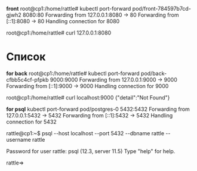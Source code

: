 **front**
root@cp1:/home/rattle# kubectl port-forward pod/front-784597b7cd-gjwh2 8080:80
Forwarding from 127.0.0.1:8080 -> 80
Forwarding from [::1]:8080 -> 80
Handling connection for 8080


root@cp1:/home/rattle# curl 127.0.0.1:8080
<!DOCTYPE html>
<html lang="ru">
<head>
    <title>Список</title>
    <meta charset="UTF-8">
    <meta name="viewport" content="width=device-width, initial-scale=1.0">
    <link href="/build/main.css" rel="stylesheet">
</head>
<body>
    <main class="b-page">
        <h1 class="b-page__title">Список</h1>
        <div class="b-page__content b-items js-list"></div>
    </main>
    <script src="/build/main.js"></script>
</body>


**for back**
root@cp1:/home/rattle# kubectl port-forward pod/back-cfbb5c4cf-pfpkb 9000:9000
Forwarding from 127.0.0.1:9000 -> 9000
Forwarding from [::1]:9000 -> 9000
Handling connection for 9000


root@cp1:/home/rattle# curl localhost:9000
{"detail":"Not Found"}

**for psql**
 kubectl port-forward pod/postgres-0 5432:5432
Forwarding from 127.0.0.1:5432 -> 5432
Forwarding from [::1]:5432 -> 5432
Handling connection for 5432


rattle@cp1:~$  psql --host localhost --port 5432 --dbname rattle --username rattle

Password for user rattle:
psql (12.3, server 11.5)
Type "help" for help.

rattle=>